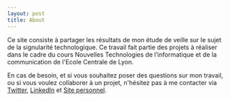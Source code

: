 ```yaml
---
layout: post
title: About
---
```


Ce site consiste à partager les résultats de mon étude de veille sur le sujet de la signularité technologique. Ce travail fait partie des projets à réaliser dans le cadre du cours Nouvelles Technologies de l’informatique et de la communication de l'Ecole Centrale de Lyon.

En cas de besoin, et si vous souhaitez poser des questions sur mon travail, ou si vous voulez collaborer à un projet, n'hésitez pas à me contacter via [Twitter](https://twitter.com/AnassElHoud), [LinkedIn](https://www.linkedin.com/in/anass-elhoud/) et [Site personnel](https://aelhoud.me).
